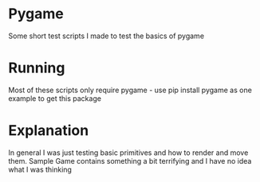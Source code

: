 # Pygame
Some short test scripts I made to test the basics of pygame

# Running
Most of these scripts only require pygame - use pip install pygame as one example to get this package

# Explanation
In general I was just testing basic primitives and how to render and move them. Sample Game contains something a bit terrifying and I have no idea what I was thinking
